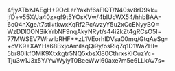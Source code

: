 4fjyATbzJAEgH+9OcLerYaxhf6aFlQT/N40sv8rD9kk=
jfD+v55X/Ja40zxgf9t5YOsKVw/4bIUcWX54/hhbBAA=
6o04nXge/t7stl+tkwxKqRf2PcAvzyY5u2xCcENyyBQ=
WzDDl0ONSikYrbNF9nqAkyNRyt/s44i2kZt4gRCsO5I=
77MWSEV7WrwlbRHF++zL1VEorhIDVsa00mq/GtqAeSg=
+cVK9+XAYHa68BxjoAmiIsqQi9y/osRIq7q1D1WaZHI=
5br80ikfOMK9Xtxkgtr5NQ5xbsXl80CthrxsKlCuzYc=
Tju3w1J3x5Y/YwWyiyT0BeeWwI60axe7m5e6LLkAv7s=
